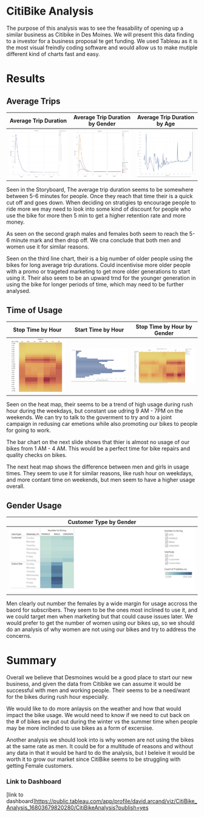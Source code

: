 # CitiBike Analysis
The purpose of this analysis was to see the feasability of opening up a similar business as Citibike in Des Moines. We will present this data finding to a investor for a business proposal te get funding. We used Tableau as it is the most visual freindly coding software and would allow us to make mutiple different kind of charts fast and easy.

# Results
## Average Trips
| Average Trip Duration  | Average Trip Duration by Gender | Average Trip Duration by Age
| ------------- | -------------  | -------------
| <img src= "https://github.com/DAsInDavid1/bikesharing/blob/main/Pictures/Avg_Trip_Duration.png" width=100% height=100%>   | <img src= "https://github.com/DAsInDavid1/bikesharing/blob/main/Pictures/Avg_Trip_Duration_by_Gender.png" width=100% height=100%>   | <img src= "https://github.com/DAsInDavid1/bikesharing/blob/main/Pictures/Avg_Trip_Duration_by_Age.png" width=100% height=100%>

Seen in the Storyboard, The average trip duration seems to be somewhere between 5-6 minutes for people. Once they reach that time their is a quick cut off and goes down. When deciding on stratigies tp encourage people to ride more we may need to look into some kind of discount for people who use the bike for more then 5 min to get a higher retention rate and more money. 

As seen on the second graph males and females both seem to reach the 5-6 minute mark and then drop off. We cna conclude that both men and women use it for similar reasons.

Seen on the third line chart, their is a big number of older people using the bikes for long average trip durations. Could incentivise more older people with a promo or trageted marketing to get more older generations to start using it. Their also seem to be an upward trnd for the younger generation in using the bike for longer periods of time, which may need to be further analysed.

## Time of Usage
| Stop Time by Hour  | Start Time by Hour | Stop Time by Hour by Gender
| ------------- | -------------  | -------------
| <img src= "https://github.com/DAsInDavid1/bikesharing/blob/main/Pictures/Stoptime_by_Hour.png" width=100% height=100%>   | <img src= "https://github.com/DAsInDavid1/bikesharing/blob/main/Pictures/StartTime_by_Hour.png" width=100% height=100%>   | <img src= "https://github.com/DAsInDavid1/bikesharing/blob/main/Pictures/Stoptime_by_Hour_by_Gender.png" width=100% height=100%>

Seen on the heat map, their seems to be a trend of high usage during rush hour during the weekdays, but constant use udring 9 AM - 7PM on the weekends. We can try to talk to the goverment to try and to a joint campaign in redusing car emetions while also promoting our bikes to people for going to work.

The bar chart on the next slide shows that thier is almost no usage of our bikes from 1 AM - 4 AM. This would be a perfect time for bike repairs and quality checks on bikes. 

The next heat map shows the difference between men and girls in usage times. They seem to use it for similar reasons, like rush hour on weekdays, and more contant time on weekends, but men seem to have a higher usage overall.

## Gender Usage
| Customer Type by Gender  
| ------------- 
| <img src= "https://github.com/DAsInDavid1/bikesharing/blob/main/Pictures/Customer_type_by_Gender.png" width=100% height=100%>   

Men clearly out number the females by a wide margin for usage accross the baord for subscribers. They seem to be the ones most inclined to use it, and we could target men when marketing but that could cause issues later. We would prefer to get the number of women using our bikes up, so we should do an analysis of why women are not using our bikes and try to address the concerns. 

# Summary
Overall we believe that Desmoines would be a good place to start our new business, and given the data from Citibike we can assume it would be successful with men and working people. Their seems to be a need/want for the bikes during rush hour especially. 

We would like to do more anlaysis on the weather and how that would impact the bike usage. We would need to know if we need to cut back on the # of bikes we put out during the winter vs the summer time when people may be more inclinded to use bikes as a form of excersise.

Another analysis we should look into is why women are not using the bikes at the same rate as men. It could be for a multitude of reasons and without any data in that it would be hard to do the analysis, but I beleive it would be worth it to grow our market since CitiBike seems to be struggling with getting Female customers.

### Link to Dashboard
[link to dashboard]https://public.tableau.com/app/profile/david.arcand/viz/CitiBike_Analysis_16803679820280/CitiBikeAnalysis?publish=yes
